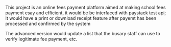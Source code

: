 This project is an online fees payment platform aimed at making school fees payment esay and efficient, it would be be interfaced with paystack test api; It would have a print or download receipt feature after payemt has been processed and confirmed by the system

The advanced version would update a list that the busary staff can use to verify legitimate fee payment, etc.